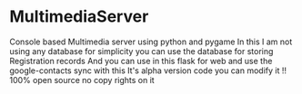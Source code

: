 # MultimediaServer
Console based Multimedia server using python and pygame
In this I am not using any database for simplicity you can use the database for storing Registration records 
And you can use in this flask for web 
and use the google-contacts sync with this 
It's alpha version code you can modify it !!
100% open source no copy rights on it

